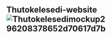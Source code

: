 ## Thutokelesedi-website![Thutokelesedimockup2 96208378652d70617d7b](https://github.com/Simon339/Thutokelesedi-website/assets/65837866/46f32fa0-2235-4cfc-b698-eee49b21fb82)
